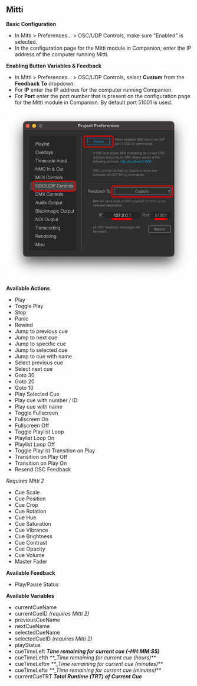 ## Mitti

**Basic Configuration**

- In Mitti > Preferences... > OSC/UDP Controls, make sure "Enabled" is selected.
- In the configuration page for the Mitti module in Companion, enter the IP address of the computer running Mitti.

**Enabling Button Variables & Feedback**

- In Mitti > Preferences... > OSC/UDP Controls, select **Custom** from the **Feedback To** dropdown.
- For **IP** enter the IP address for the computer running Companion.
- For **Port** enter the port number that is present on the configuration page for the Mitti module in Companion. By default port 51001 is used.

![Mitti](images/mitti.png?raw=true 'Mitti')

**Available Actions**

- Play
- Toggle Play
- Stop
- Panic
- Rewind
- Jump to previous cue
- Jump to next cue
- Jump to specific cue
- Jump to selected cue
- Jump to cue with name
- Select previous cue
- Select next cue
- Goto 30
- Goto 20
- Goto 10
- Play Selected Cue
- Play cue with number / ID
- Play cue with name
- Toggle Fullscreen
- Fullscreen On
- Fullscreen Off
- Toggle Playlist Loop
- Playlist Loop On
- Playlist Loop Off
- Toggle Playlist Transition on Play
- Transition on Play Off
- Transition on Play On
- Resend OSC Feedback

_Requires Mitti 2_

- Cue Scale
- Cue Position
- Cue Crop
- Cue Rotation
- Cue Hue
- Cue Saturation
- Cue Vibrance
- Cue Brightness
- Cue Contrast
- Cue Opacity
- Cue Volume
- Master Fader

**Available Feedback**

- Play/Pause Status

**Available Variables**

- currentCueName
- currentCueID _(requires Mitti 2)_
- previousCueName
- nextCueName
- selectedCueName
- selectedCueID _(requires Mitti 2)_
- playStatus
- cueTimeLeft **_Time remaining for current cue (-HH:MM:SS)_**
- cueTimeLeft*h \*\*\_Time remaining for current cue (hours)*\*\*
- cueTimeLeft*m \*\*\_Time remaining for current cue (minutes)*\*\*
- cueTimeLeft*s \*\*\_Time remaining for current cue (minutes)*\*\*
- currentCueTRT **_Total Runtime (TRT) of Current Cue_**

